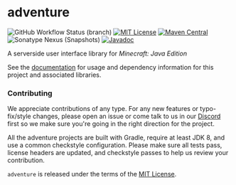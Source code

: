 # adventure

![GitHub Workflow Status (branch)](https://img.shields.io/github/actions/workflow/status/KyoriPowered/adventure/build.yml?branch=main/4) [![MIT License](https://img.shields.io/badge/license-MIT-blue)](license.txt) [![Maven Central](https://img.shields.io/maven-central/v/net.kyori/adventure-api?label=stable)](https://search.maven.org/search?q=g:net.kyori%20AND%20a:adventure*) ![Sonatype Nexus (Snapshots)](https://img.shields.io/nexus/s/net.kyori/adventure-api?label=dev&server=https%3A%2F%2Foss.sonatype.org) [![Javadoc](https://img.shields.io/badge/javadoc-all-green)](https://jd.adventure.kyori.net/)

A serverside user interface library for *Minecraft: Java Edition*

See the [documentation](https://docs.adventure.kyori.net/) for usage and dependency information for this project and associated libraries.

### Contributing

We appreciate contributions of any type. For any new features or typo-fix/style changes, please open an issue or come talk to us in our [Discord] first so we make sure you're going in the right direction for the project.

All the adventure projects are built with Gradle, require at least JDK 8, and use a common checkstyle configuration. Please make sure all tests pass, license headers are updated, and checkstyle passes to help us review your contribution.

`adventure` is released under the terms of the [MIT License](license.txt).

[Discord]: https://discord.gg/MMfhJ8F
